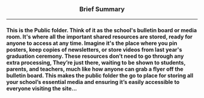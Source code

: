 ### <div align="center">Brief Summary</div>
---

#### This is the __Public__ folder. Think of it as the school's bulletin board or media room. It's where all the important shared resources are stored, ready for anyone to access at any time. Imagine it's the place where you pin posters, keep copies of newsletters, or store videos from last year's graduation ceremony. These resources don’t need to go through any extra processing, They’re just there, waiting to be shown to students, parents, and teachers, much like how anyone can grab a flyer off the bulletin board. This makes the public folder the go to place for storing all your school’s essential media and ensuring it’s easily accessible to everyone visiting the site...